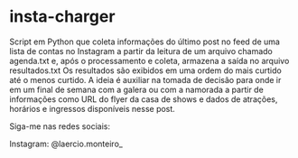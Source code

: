 # insta-charger
Script em Python que coleta informações do último post no feed de uma lista de contas no Instagram a partir da leitura de um arquivo chamado agenda.txt e, após o processamento e coleta, armazena a saída no arquivo resultados.txt
Os resultados são exibidos em uma ordem do mais curtido até o menos curtido. A ideia é auxiliar na tomada de decisão para onde ir em um final de semana com a galera ou com a namorada a partir de informações como URL do flyer da casa de shows e dados de atrações, horários e ingressos disponíveis nesse post.

Siga-me nas redes sociais:

Instagram: @laercio.monteiro_
